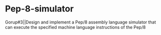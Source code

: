 # Pep-8-simulator
 Gorup#3||Design and implement a Pep/8 assembly language simulator that can execute the specified  machine language instructions of the Pep/8
